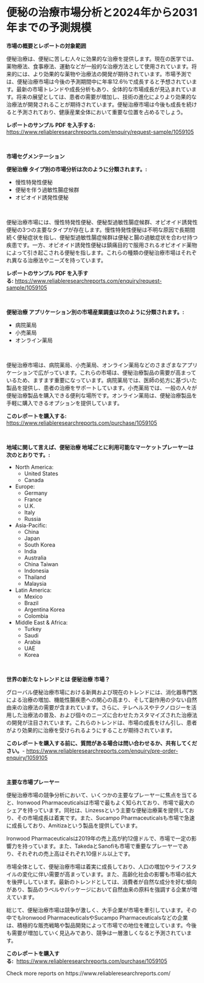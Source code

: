 <p><h1>便秘の治療市場分析と2024年から2031年までの予測規模</h1></p><p><strong>市場の概要とレポートの対象範囲</strong></p>
<p><p>便秘治療は、便秘に苦しむ人々に効果的な治療を提供します。現在の医学では、薬物療法、食事療法、運動などが一般的な治療方法として使用されています。将来的には、より効果的な薬物や治療法の開発が期待されています。市場予測では、便秘治療市場は今後の予測期間中に年率12.6％で成長すると予想されています。最新の市場トレンドや成長分析もあり、全体的な市場成長が見込まれています。将来の展望としては、患者の需要が増加し、技術の進化によりより効果的な治療法が開発されることが期待されています。便秘治療市場は今後も成長を続けると予測されており、健康産業全体において重要な位置を占めるでしょう。</p></p>
<p><strong>レポートのサンプル PDF を入手する:</strong> <a href="https://www.reliableresearchreports.com/enquiry/request-sample/1059105">https://www.reliableresearchreports.com/enquiry/request-sample/1059105</a></p>
<p>&nbsp;</p>
<p><strong>市場セグメンテーション</strong></p>
<p><strong>便秘治療 タイプ別の市場分析は次のように分類されます。:</strong></p>
<p><ul><li>慢性特発性便秘</li><li>便秘を伴う過敏性腸症候群</li><li>オピオイド誘発性便秘</li></ul></p>
<p>&nbsp;</p>
<p><p>便秘治療市場には、慢性特発性便秘、便秘型過敏性腸症候群、オピオイド誘発性便秘の3つの主要なタイプが存在します。慢性特発性便秘は不明な原因で長期間続く便秘症状を指し、便秘型過敏性腸症候群は便秘と腸の過敏症状を合わせ持つ疾患です。一方、オピオイド誘発性便秘は鎮痛目的で服用されるオピオイド薬物によって引き起こされる便秘を指します。これらの種類の便秘治療市場はそれぞれ異なる治療法やニーズを持っています。</p></p>
<p><strong>レポートのサンプル PDF を入手する:</strong>&nbsp;<a href="https://www.reliableresearchreports.com/enquiry/request-sample/1059105">https://www.reliableresearchreports.com/enquiry/request-sample/1059105</a></p>
<p>&nbsp;</p>
<p><strong> 便秘治療 アプリケーション別の市場産業調査は次のように分類されます。:</strong></p>
<p><ul><li>病院薬局</li><li>小売薬局</li><li>オンライン薬局</li></ul></p>
<p>&nbsp;</p>
<p><p>便秘治療市場は、病院薬局、小売薬局、オンライン薬局などのさまざまなアプリケーションで広がっています。これらの市場は、便秘治療製品の需要が高まっているため、ますます重要になっています。病院薬局では、医師の処方に基づいた製品を提供し、患者の治療をサポートしています。小売薬局では、一般の人々が便秘治療製品を購入できる便利な場所です。オンライン薬局は、便秘治療製品を手軽に購入できるオプションを提供しています。</p></p>
<p><strong>このレポートを購入する:</strong>&nbsp; <a href="https://www.reliableresearchreports.com/purchase/1059105">https://www.reliableresearchreports.com/purchase/1059105</a></p>
<p>&nbsp;</p>
<p><strong>地域に関して言えば、便秘治療 地域ごとに利用可能なマーケットプレーヤーは次のとおりです。:</strong></p>
<p><ul>
    <li>
        North America:
        <ul>
            <li>United States</li>
            <li>Canada</li>
        </ul>
    </li>
    <li>
        Europe:
        <ul>
            <li>Germany</li>
            <li>France</li>
            <li>U.K.</li>
            <li>Italy</li>
            <li>Russia</li>
        </ul>
    </li>
    <li>
        Asia-Pacific:
        <ul>
            <li>China</li>
            <li>Japan</li>
            <li>South Korea</li>
            <li>India</li>
            <li>Australia</li>
            <li>China Taiwan</li>
            <li>Indonesia</li>
            <li>Thailand</li>
            <li>Malaysia</li>
        </ul>
    </li>
    <li>
        Latin America:
        <ul>
            <li>Mexico</li>
            <li>Brazil</li>
            <li>Argentina Korea</li>
            <li>Colombia</li>
        </ul>
    </li>
    <li>
        Middle East & Africa:
        <ul>
            <li>Turkey</li>
            <li>Saudi</li>
            <li>Arabia</li>
            <li>UAE</li>
            <li>Korea</li>
        </ul>
    </li>
    </ul></p>
<p>&nbsp;</p>
<p><strong>世界の新たなトレンドとは 便秘治療 市場？</strong></p>
<p><p>グローバル便秘治療市場における新興および現在のトレンドには、消化器専門医による治療の増加、機能性腸疾患への関心の高まり、そして副作用の少ない自然由来の治療法の需要が含まれています。さらに、テレヘルスやテクノロジーを活用した治療法の普及、および個々のニーズに合わせたカスタマイズされた治療法の開発が注目されています。これらのトレンドは、市場の成長をけん引し、患者がより効果的に治療を受けられるようにすることが期待されています。</p></p>
<p><strong>このレポートを購入する前に、質問がある場合は問い合わせるか、共有してください。</strong>- <a href="https://www.reliableresearchreports.com/enquiry/pre-order-enquiry/1059105">https://www.reliableresearchreports.com/enquiry/pre-order-enquiry/1059105</a></p>
<p>&nbsp;</p>
<p><strong>主要な市場プレーヤー</strong></p>
<p><p>便秘治療市場の競争分析において、いくつかの主要なプレーヤーに焦点を当てると、Ironwood Pharmaceuticalsは市場で最もよく知られており、市場で最大のシェアを持っています。同社は、Linzessという主要な便秘治療薬を提供しており、その市場成長は着実です。また、Sucampo Pharmaceuticalsも市場で急速に成長しており、Amitizaという製品を提供しています。</p><p>Ironwood Pharmaceuticalsは2019年の売上高が約12億ドルで、市場で一定の影響力を持っています。また、TakedaとSanofiも市場で重要なプレーヤーであり、それぞれの売上高はそれぞれ10億ドル以上です。</p><p>市場全体として、便秘治療市場は着実に成長しており、人口の増加やライフスタイルの変化に伴い需要が高まっています。また、高齢化社会の影響も市場の拡大を後押ししています。最新のトレンドとしては、消費者が自然な成分を好む傾向があり、製品のラベルやパッケージにおいて自然由来の原料を強調する企業が増えています。</p><p>総じて、便秘治療市場は競争が激しく、大手企業が市場を牽引しています。その中でもIronwood PharmaceuticalsやSucampo Pharmaceuticalsなどの企業は、積極的な販売戦略や製品開発によって市場での地位を確立しています。今後も需要が増加していく見込みであり、競争は一層激しくなると予測されています。</p></p>
<p><strong>このレポートを購入する:</strong>&nbsp;&nbsp;<a href="https://www.reliableresearchreports.com/purchase/1059105">https://www.reliableresearchreports.com/purchase/1059105</a></p>
<p>Check more reports on https://www.reliableresearchreports.com/</p>